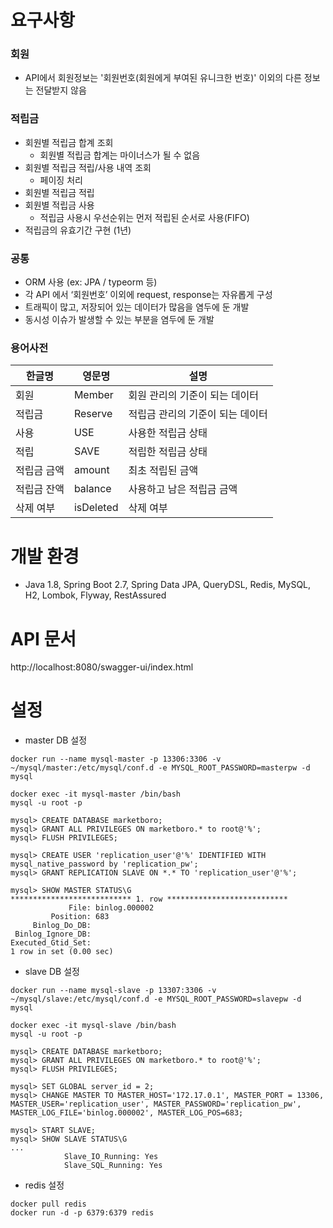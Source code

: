 # 요구사항
### 회원
* API에서 회원정보는 '회원번호(회원에게 부여된 유니크한 번호)' 이외의 다른 정보는 전달받지 않음

### 적립금
* 회원별 적립금 합계 조회
  * 회원별 적립금 합계는 마이너스가 될 수 없음
* 회원별 적립금 적립/사용 내역 조회
  * 페이징 처리
* 회원별 적립금 적립
* 회원별 적립금 사용
  * 적립금 사용시 우선순위는 먼저 적립된 순서로 사용(FIFO)
* 적립금의 유효기간 구현 (1년)

### 공통
* ORM 사용 (ex: JPA / typeorm 등)
* 각 API 에서 ‘회원번호’ 이외에 request, response는 자유롭게 구성
* 트래픽이 많고, 저장되어 있는 데이터가 많음을 염두에 둔 개발
* 동시성 이슈가 발생할 수 있는 부분을 염두에 둔 개발

### 용어사전
| 한글명 | 영문명     | 설명                 |
|-----|---------|--------------------|
| 회원  | Member  | 회원 관리의 기준이 되는 데이터  |
| 적립금 | Reserve | 적립금 관리의 기준이 되는 데이터 |
| 사용 | USE     | 사용한 적립금 상태         |
| 적립 | SAVE    | 적립한 적립금 상태         |
| 적립금 금액 | amount | 최초 적립된 금액          |
| 적립금 잔액 | balance | 사용하고 남은 적립금 금액     |
| 삭제 여부 | isDeleted | 삭제 여부              |

# 개발 환경
* Java 1.8, Spring Boot 2.7, Spring Data JPA, QueryDSL, Redis, MySQL, H2, Lombok, Flyway, RestAssured 

# API 문서
http://localhost:8080/swagger-ui/index.html

# 설정
* master DB 설정
````shell
docker run --name mysql-master -p 13306:3306 -v ~/mysql/master:/etc/mysql/conf.d -e MYSQL_ROOT_PASSWORD=masterpw -d mysql

docker exec -it mysql-master /bin/bash
mysql -u root -p

mysql> CREATE DATABASE marketboro;
mysql> GRANT ALL PRIVILEGES ON marketboro.* to root@'%';
mysql> FLUSH PRIVILEGES;
  
mysql> CREATE USER 'replication_user'@'%' IDENTIFIED WITH mysql_native_password by 'replication_pw';  
mysql> GRANT REPLICATION SLAVE ON *.* TO 'replication_user'@'%'; 

mysql> SHOW MASTER STATUS\G  
*************************** 1. row ***************************
             File: binlog.000002
         Position: 683
     Binlog_Do_DB: 
 Binlog_Ignore_DB: 
Executed_Gtid_Set: 
1 row in set (0.00 sec)
````

* slave DB 설정
````shell
docker run --name mysql-slave -p 13307:3306 -v ~/mysql/slave:/etc/mysql/conf.d -e MYSQL_ROOT_PASSWORD=slavepw -d mysql

docker exec -it mysql-slave /bin/bash
mysql -u root -p  

mysql> CREATE DATABASE marketboro;
mysql> GRANT ALL PRIVILEGES ON marketboro.* to root@'%';
mysql> FLUSH PRIVILEGES;

mysql> SET GLOBAL server_id = 2;
mysql> CHANGE MASTER TO MASTER_HOST='172.17.0.1', MASTER_PORT = 13306, MASTER_USER='replication_user', MASTER_PASSWORD='replication_pw', MASTER_LOG_FILE='binlog.000002', MASTER_LOG_POS=683;  

mysql> START SLAVE;  
mysql> SHOW SLAVE STATUS\G
...
            Slave_IO_Running: Yes
            Slave_SQL_Running: Yes
````

* redis 설정
````shell
docker pull redis
docker run -d -p 6379:6379 redis
````

